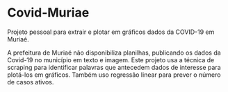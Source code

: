 # Covid-Muriae
Projeto pessoal para extrair e plotar em gráficos dados da COVID-19 em Muriaé.

A prefeitura de Muriaé não disponibiliza planilhas, publicando os dados da Covid-19 no município em texto e imagem.
Este projeto usa a técnica de scraping para identificar palavras que antecedem dados de interesse para plotá-los em
gráficos. Também uso regressão linear para prever o número de casos ativos.
